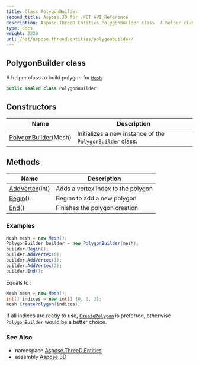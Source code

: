 ```yaml
---
title: Class PolygonBuilder
second_title: Aspose.3D for .NET API Reference
description: Aspose.ThreeD.Entities.PolygonBuilder class. A helper class to build polygon for Mesh
type: docs
weight: 2220
url: /net/aspose.threed.entities/polygonbuilder/
---
```

## PolygonBuilder class

A helper class to build polygon for [`Mesh`](../mesh/)

```csharp
public sealed class PolygonBuilder
```

## Constructors

| Name | Description |
| --- | --- |
| [PolygonBuilder](polygonbuilder/)(Mesh) | Initializes a new instance of the `PolygonBuilder` class. |

## Methods

| Name | Description |
| --- | --- |
| [AddVertex](../../aspose.threed.entities/polygonbuilder/addvertex/)(int) | Adds a vertex index to the polygon |
| [Begin](../../aspose.threed.entities/polygonbuilder/begin/)() | Begins to add a new polygon |
| [End](../../aspose.threed.entities/polygonbuilder/end/)() | Finishes the polygon creation |

### Examples

```csharp
Mesh mesh = new Mesh();
PolygonBuilder builder = new PolygonBuilder(mesh);
builder.Begin();
builder.AddVertex(0);
builder.AddVertex(1);
builder.AddVertex(2);
builder.End();
```

Equals to :

```csharp
Mesh mesh = new Mesh();
int[] indices = new int[] {0, 1, 2};
mesh.CreatePolygon(indices);
```

If all indices are ready to use, [`CreatePolygon`](../mesh/createpolygon/) is preferred, otherwise `PolygonBuilder` would be a better choice.

### See Also

* namespace [Aspose.ThreeD.Entities](../../aspose.threed.entities/)
* assembly [Aspose.3D](../../)


